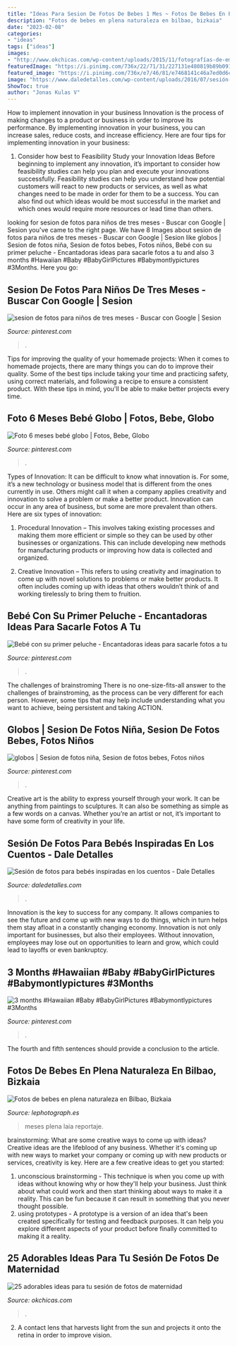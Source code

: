 ```yaml
---
title: "Ideas Para Sesion De Fotos De Bebes 1 Mes ~ Fotos De Bebes En Plena Naturaleza En Bilbao, Bizkaia"
description: "Fotos de bebes en plena naturaleza en bilbao, bizkaia"
date: "2023-02-08"
categories:
- "ideas"
tags: ["ideas"]
images:
- "http://www.okchicas.com/wp-content/uploads/2015/11/fotografías-de-embarazadas-1.jpg"
featuredImage: "https://i.pinimg.com/736x/22/71/31/227131e480819b89b09118918bd0dc9c--bb-google.jpg"
featured_image: "https://i.pinimg.com/736x/e7/46/81/e7468141c46a7ed0d6c81df3c1365632.jpg"
image: "https://www.daledetalles.com/wp-content/uploads/2016/07/sesión-de-fotos-para-bebés9.jpg"
ShowToc: true
author: "Jonas Kulas V"
---
```



How to implement innovation in your business
Innovation is the process of making changes to a product or business in order to improve its performance. By implementing innovation in your business, you can increase sales, reduce costs, and increase efficiency. Here are four tips for implementing innovation in your business:
1. Consider how best to Feasibility Study your Innovation Ideas
Before beginning to implement any innovation, it’s important to consider how feasibility studies can help you plan and execute your innovations successfully. Feasibility studies can help you understand how potential customers will react to new products or services, as well as what changes need to be made in order for them to be a success. You can also find out which ideas would be most successful in the market and which ones would require more resources or lead time than others.


	

		
looking for sesion de fotos para niños de tres meses - Buscar con Google | Sesion you've came to the right page. We have 8 Images about sesion de fotos para niños de tres meses - Buscar con Google | Sesion like globos | Sesion de fotos niña, Sesion de fotos bebes, Fotos niños, Bebé con su primer peluche - Encantadoras ideas para sacarle fotos a tu and also 3 months #Hawaiian #Baby #BabyGirlPictures #Babymontlypictures #3Months. Here you go:
		
    
## Sesion De Fotos Para Niños De Tres Meses - Buscar Con Google | Sesion

<img loading=lazy src="https://i.pinimg.com/736x/22/71/31/227131e480819b89b09118918bd0dc9c--bb-google.jpg" onerror="this.onerror=null;this.src='https://tse4.mm.bing.net/th?id=OIP.719VI7HwkT-e1l4fl51ueQHaFc&amp;pid=15.1';" alt="sesion de fotos para niños de tres meses - Buscar con Google | Sesion">

_Source: pinterest.com_

>. 

	

Tips for improving the quality of your homemade projects:
When it comes to homemade projects, there are many things you can do to improve their quality. Some of the best tips include taking your time and practicing safety, using correct materials, and following a recipe to ensure a consistent product. With these tips in mind, you'll be able to make better projects every time.

    
## Foto 6 Meses Bebé Globo | Fotos, Bebe, Globo

<img loading=lazy src="https://i.pinimg.com/736x/1e/91/8d/1e918d78383e8770784061e14c043d7d.jpg" onerror="this.onerror=null;this.src='https://tse3.mm.bing.net/th?id=OIP.anagVktOv1QeW4FVGVNayQHaIB&amp;pid=15.1';" alt="Foto 6 meses bebé globo | Fotos, Bebe, Globo">

_Source: pinterest.com_

>. 

	

Types of Innovation:
It can be difficult to know what innovation is. For some, it’s a new technology or business model that is different from the ones currently in use. Others might call it when a company applies creativity and innovation to solve a problem or make a better product. Innovation can occur in any area of business, but some are more prevalent than others. Here are six types of innovation:
1. Procedural Innovation – This involves taking existing processes and making them more efficient or simple so they can be used by other businesses or organizations. This can include developing new methods for manufacturing products or improving how data is collected and organized.

2. Creative Innovation – This refers to using creativity and imagination to come up with novel solutions to problems or make better products. It often includes coming up with ideas that others wouldn’t think of and working tirelessly to bring them to fruition.

    
## Bebé Con Su Primer Peluche - Encantadoras Ideas Para Sacarle Fotos A Tu

<img loading=lazy src="https://i.pinimg.com/736x/98/39/f4/9839f4c4798bb8f68ee304553ce48f21.jpg" onerror="this.onerror=null;this.src='https://tse2.mm.bing.net/th?id=OIP.FSvDn7oEMzGaB6uEV_Ki-QHaIG&amp;pid=15.1';" alt="Bebé con su primer peluche - Encantadoras ideas para sacarle fotos a tu">

_Source: pinterest.com_

>. 

	

The challenges of brainstroming
There is no one-size-fits-all answer to the challenges of brainstroming, as the process can be very different for each person. However, some tips that may help include understanding what you want to achieve, being persistent and taking ACTION.

    
## Globos | Sesion De Fotos Niña, Sesion De Fotos Bebes, Fotos Niños

<img loading=lazy src="https://i.pinimg.com/736x/67/7e/8a/677e8ab18713483ee1c83557159c3690--smash-cake--year.jpg" onerror="this.onerror=null;this.src='https://tse1.mm.bing.net/th?id=OIP.DhGaVMsJiWIHFqPIcUC3rQHaLF&amp;pid=15.1';" alt="globos | Sesion de fotos niña, Sesion de fotos bebes, Fotos niños">

_Source: pinterest.com_

>. 

	

Creative art is the ability to express yourself through your work. It can be anything from paintings to sculptures. It can also be something as simple as a few words on a canvas. Whether you’re an artist or not, it’s important to have some form of creativity in your life.

    
## Sesión De Fotos Para Bebés Inspiradas En Los Cuentos - Dale Detalles

<img loading=lazy src="https://www.daledetalles.com/wp-content/uploads/2016/07/sesión-de-fotos-para-bebés9.jpg" onerror="this.onerror=null;this.src='https://tse4.mm.bing.net/th?id=OIP.2V9sksyNQX0Qpb3WCDI0ygHaFj&amp;pid=15.1';" alt="Sesión de fotos para bebés inspiradas en los cuentos - Dale Detalles">

_Source: daledetalles.com_

>. 

	

Innovation is the key to success for any company. It allows companies to see the future and come up with new ways to do things, which in turn helps them stay afloat in a constantly changing economy. Innovation is not only important for businesses, but also their employees. Without innovation, employees may lose out on opportunities to learn and grow, which could lead to layoffs or even bankruptcy.

    
## 3 Months #Hawaiian #Baby #BabyGirlPictures #Babymontlypictures #3Months

<img loading=lazy src="https://i.pinimg.com/736x/e7/46/81/e7468141c46a7ed0d6c81df3c1365632.jpg" onerror="this.onerror=null;this.src='https://tse3.mm.bing.net/th?id=OIP.iWqNJyCfS4nwX2t4DJvafgHaHa&amp;pid=15.1';" alt="3 months #Hawaiian #Baby #BabyGirlPictures #Babymontlypictures #3Months">

_Source: pinterest.com_

>. 

	

The fourth and fifth sentences should provide a conclusion to the article.

    
## Fotos De Bebes En Plena Naturaleza En Bilbao, Bizkaia

<img loading=lazy src="https://lephotograph.es/wp-content/uploads/2015/05/reportaje-de-bebes-niños-exterior-bilbao.jpg" onerror="this.onerror=null;this.src='https://tse2.mm.bing.net/th?id=OIP.3mv4mRqgGz2tCvRx8M7cYQHaFN&amp;pid=15.1';" alt="Fotos de bebes en plena naturaleza en Bilbao, Bizkaia">

_Source: lephotograph.es_

>meses plena laia reportaje. 

	

brainstorming: What are some creative ways to come up with ideas?
Creative ideas are the lifeblood of any business. Whether it's coming up with new ways to market your company or coming up with new products or services, creativity is key. Here are a few creative ideas to get you started: 
1. unconscious brainstorming - This technique is when you come up with ideas without knowing why or how they'll help your business. Just think about what could work and then start thinking about ways to make it a reality. This can be fun because it can result in something that you never thought possible. 
2. using prototypes - A prototype is a version of an idea that's been created specifically for testing and feedback purposes. It can help you explore different aspects of your product before finally committed to making it a reality.

    
## 25 Adorables Ideas Para Tu Sesión De Fotos De Maternidad

<img loading=lazy src="http://www.okchicas.com/wp-content/uploads/2015/11/fotografías-de-embarazadas-1.jpg" onerror="this.onerror=null;this.src='https://tse3.mm.bing.net/th?id=OIP.mi94VqjtihXlVY5sf08XEQHaKk&amp;pid=15.1';" alt="25 adorables ideas para tu sesión de fotos de maternidad">

_Source: okchicas.com_

>. 

	

2. A contact lens that harvests light from the sun and projects it onto the retina in order to improve vision.

